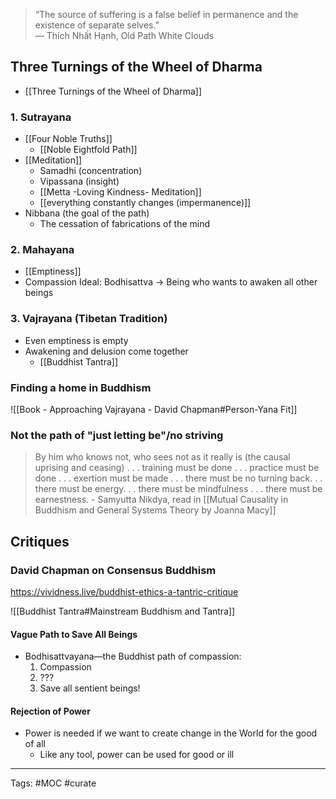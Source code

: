 > “The source of suffering is a false belief in permanence and the existence of separate selves.”  
― Thích Nhất Hạnh, Old Path White Clouds

## Three Turnings of the Wheel of Dharma

- [[Three Turnings of the Wheel of Dharma]]

### 1. Sutrayana
- [[Four Noble Truths]]
	- [[Noble Eightfold Path]]
-  [[Meditation]]
	- Samadhi (concentration)
	- Vipassana (insight) 
	- [[Metta -Loving Kindness- Meditation]]
	- [[everything constantly changes (impermanence)]]
- Nibbana (the goal of the path)
	- The cessation of fabrications of the mind

### 2. Mahayana
- [[Emptiness]]
- Compassion
Ideal: Bodhisattva → Being who wants to awaken all other beings

### 3. Vajrayana (Tibetan Tradition)
- Even emptiness is empty
- Awakening and delusion come together
	- [[Buddhist Tantra]]
 
 ### Finding a home in Buddhism
![[Book - Approaching Vajrayana - David Chapman#Person-Yana Fit]]

### Not the path of "just letting be"/no striving
> By him who knows not, who sees not as it really is (the causal uprising and ceasing) . . . training must be done . . . practice must be done . . . exertion must be made . . . there must be no turning back. . . there must be energy. . . there must be mindfulness . . . there must be earnestness. - Samyutta Nikdya, read in [[Mutual Causality in Buddhism and General Systems Theory by Joanna Macy]]

 
 ## Critiques
### David Chapman on Consensus Buddhism
 https://vividness.live/buddhist-ethics-a-tantric-critique 

![[Buddhist Tantra#Mainstream Buddhism and Tantra]]

 #### Vague Path to Save All Beings
- Bodhisattvayana—the Buddhist path of compassion:
	1. Compassion
	2. ???
	3. Save all sentient beings!

#### Rejection of Power
- Power is needed if we want to create change in the World for the good of all
	- Like any tool, power can be used for good or ill

-------------------
Tags: #MOC #curate 